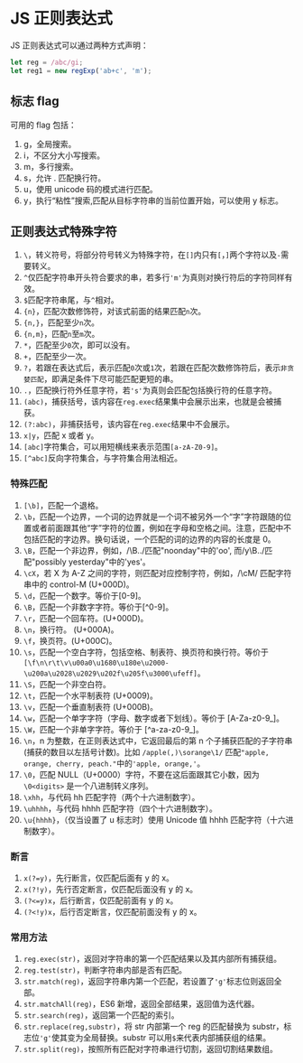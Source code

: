 <!-- imageRoot:javascript -->

# JS 正则表达式

JS 正则表达式可以通过两种方式声明：

```js
let reg = /abc/gi;
let reg1 = new regExp('ab+c', 'm');
```

## 标志 flag

可用的 flag 包括：

1. g，全局搜索。
2. i，不区分大小写搜索。
3. m，多行搜索。
4. s，允许 . 匹配换行符。
5. u，使用 unicode 码的模式进行匹配。
6. y，执行“粘性”搜索,匹配从目标字符串的当前位置开始，可以使用 y 标志。

## 正则表达式特殊字符

1. `\`，转义符号，将部分符号转义为特殊字符，在`[]`内只有`[`，`]`两个字符以及`-`需要转义。
2. `^`仅匹配字符串开头符合要求的串，若多行`'m'`为真则对换行符后的字符同样有效。
3. `$`匹配字符串尾，与`^`相对。
4. `{n}`，匹配次数修饰符，对该式前面的结果匹配`n`次。
5. `{n,}`，匹配至少`n`次。
6. `{n,m}`，匹配`n`至`m`次。
7. `*`，匹配至少`0`次，即可以没有。
8. `+`，匹配至少一次。
9. `?`，若跟在表达式后，表示匹配`0`次或`1`次，若跟在匹配次数修饰符后，表示`非贪婪匹配`，即满足条件下尽可能匹配更短的串。
10. `.`，匹配换行符外任意字符，若`'s'`为真则会匹配包括换行符的任意字符。
11. `(abc)`，捕获括号，该内容在`reg.exec`结果集中会展示出来，也就是会被捕获。
12. `(?:abc)`，非捕获括号，该内容在`reg.exec`结果中不会展示。
13. `x|y`，匹配 x 或者 y。
14. `[abc]`字符集合，可以用短横线来表示范围`[a-zA-Z0-9]`。
15. `[^abc]`反向字符集合，与字符集合用法相近。

### 特殊匹配

1. `[\b]`，匹配一个退格。
2. `\b`，匹配一个边界，一个词的边界就是一个词不被另外一个“字”字符跟随的位置或者前面跟其他“字”字符的位置，例如在字母和空格之间。注意，匹配中不包括匹配的字边界。换句话说，一个匹配的词的边界的内容的长度是 0。
3. `\B`，匹配一个非边界，例如，/\B../匹配"noonday"中的'oo', 而/y\B../匹配"possibly yesterday"中的'yes'。
4. `\cX`，若 X 为 A-Z 之间的字符，则匹配对应控制字符，例如，/\cM/ 匹配字符串中的 control-M (U+000D)。
5. `\d`，匹配一个数字。等价于[0-9]。
6. `\B`，匹配一个非数字字符。等价于[^0-9]。
7. `\r`，匹配一个回车符。(U+000D)。
8. `\n`，换行符。 (U+000A)。
9. `\f`，换页符。(U+000C)。
10. `\s`，匹配一个空白字符，包括空格、制表符、换页符和换行符。等价于`[\f\n\r\t\v\u00a0\u1680\u180e\u2000-\u200a\u2028\u2029\u202f\u205f\u3000\ufeff]`。
11. `\S`，匹配一个非空白符。
12. `\t`，匹配一个水平制表符 (U+0009)。
13. `\v`，匹配一个垂直制表符 (U+000B)。
14. `\w`，匹配一个单字字符（字母、数字或者下划线）。等价于 [A-Za-z0-9_]。
15. `\W`，匹配一个非单字字符。等价于 [^a-za-z0-9_]。
16. `\n`，n 为整数，在正则表达式中，它返回最后的第 n 个子捕获匹配的子字符串(捕获的数目以左括号计数)。比如 `/apple(,)\sorange\1/` 匹配`"apple, orange, cherry, peach."`中的`'apple, orange,'`。
17. `\0`，匹配 NULL（U+0000）字符，不要在这后面跟其它小数，因为 `\0<digits>` 是一个八进制转义序列。
18. `\xhh`，与代码 hh 匹配字符（两个十六进制数字）。
19. `\uhhhh`，与代码 hhhh 匹配字符（四个十六进制数字）。
20. `\u{hhhh}`，（仅当设置了 u 标志时）使用 Unicode 值 hhhh 匹配字符（十六进制数字）。

### 断言

1. `x(?=y)`，先行断言，仅匹配后面有 y 的 x。
2. `x(?!y)`，先行否定断言，仅匹配后面没有 y 的 x。
3. `(?<=y)x`，后行断言，仅匹配前面有 y 的 x。
4. `(?<!y)x`，后行否定断言，仅匹配前面没有 y 的 x。

### 常用方法

1. `reg.exec(str)`，返回对字符串的第一个匹配结果以及其内部所有捕获组。
2. `reg.test(str)`，判断字符串内部是否有匹配。
3. `str.match(reg)`，返回字符串内第一个匹配，若设置了`'g'`标志位则返回全部。
4. `str.matchAll(reg)`，ES6 新增，返回全部结果，返回值为迭代器。
5. `str.search(reg)`，返回第一个匹配的索引。
6. `str.replace(reg,substr)`，将 str 内部第一个 reg 的匹配替换为 substr，标志位`'g'`使其变为全局替换。substr 可以用`$`来代表内部捕获组的结果。
7. `str.split(reg)`，按照所有匹配对字符串进行切割，返回切割结果数组。
